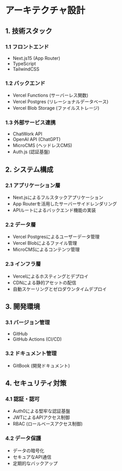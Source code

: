 # アーキテクチャ設計

## 1. 技術スタック

### 1.1 フロントエンド
- Next.js15 (App Router)
- TypeScript
- TailwindCSS

### 1.2 バックエンド
- Vercel Functions (サーバーレス関数)
- Vercel Postgres (リレーショナルデータベース)
- Vercel Blob Storage (ファイルストレージ)

### 1.3 外部サービス連携
- ChatWork API
- OpenAI API (ChatGPT)
- MicroCMS (ヘッドレスCMS)
- Auth.js (認証基盤)

## 2. システム構成

### 2.1 アプリケーション層
- Next.jsによるフルスタックアプリケーション
- App Routerを活用したサーバーサイドレンダリング
- APIルートによるバックエンド機能の実装

### 2.2 データ層
- Vercel Postgresによるユーザーデータ管理
- Vercel Blobによるファイル管理
- MicroCMSによるコンテンツ管理

### 2.3 インフラ層
- Vercelによるホスティングとデプロイ
- CDNによる静的アセットの配信
- 自動スケーリングとゼロダウンタイムデプロイ

## 3. 開発環境

### 3.1 バージョン管理
- GitHub
- GitHub Actions (CI/CD)

### 3.2 ドキュメント管理
- GitBook (開発ドキュメント)

## 4. セキュリティ対策

### 4.1 認証・認可
- Auth0による堅牢な認証基盤
- JWTによるAPIアクセス制御
- RBAC (ロールベースアクセス制御)

### 4.2 データ保護
- データの暗号化
- セキュアなAPI通信
- 定期的なバックアップ
